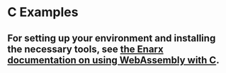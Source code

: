 # C Examples

For setting up your environment and installing the necessary tools, see [the Enarx documentation on using WebAssembly with C](https://enarx.dev/docs/WebAssembly/C).
-
